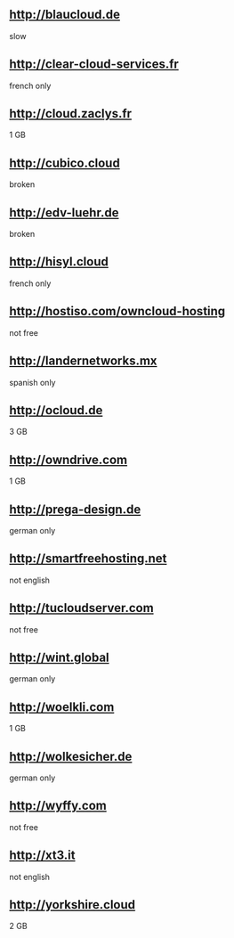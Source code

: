 http://blaucloud.de
-------------------
slow

http://clear-cloud-services.fr
------------------------------
french only

http://cloud.zaclys.fr
----------------------
1 GB

http://cubico.cloud
-------------------
broken

http://edv-luehr.de
-------------------
broken

http://hisyl.cloud
------------------
french only

http://hostiso.com/owncloud-hosting
-----------------------------------
not free

http://landernetworks.mx
------------------------
spanish only

http://ocloud.de
----------------
3 GB

http://owndrive.com
-------------------
1 GB

http://prega-design.de
----------------------
german only

http://smartfreehosting.net
---------------------------
not english

http://tucloudserver.com
------------------------
not free

http://wint.global
------------------
german only

http://woelkli.com
------------------
1 GB

http://wolkesicher.de
---------------------
german only

http://wyffy.com
----------------
not free

http://xt3.it
-------------
not english

http://yorkshire.cloud
----------------------
2 GB
